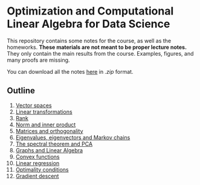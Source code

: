 # Optimization and Computational Linear Algebra for Data Science

This repository contains some notes for the course, as well as the homeworks.
**These materials are not meant to be proper lecture notes.**
They only contain the main results from the course. Examples, figures, and many proofs are missing.

You can download all the notes [here](https://github.com/leomiolane/linalg-for-ds/raw/master/notes.zip) in *.zip* format.

## Outline
1. [Vector spaces](https://github.com/leomiolane/linalg-for-ds/raw/master/lectures/lecture_01/lecture_01.pdf)
2. [Linear transformations](https://github.com/leomiolane/linalg-for-ds/raw/master/lectures/lecture_02/lecture_02.pdf)
3. [Rank](https://github.com/leomiolane/linalg-for-ds/raw/master/lectures/lecture_03/lecture_03.pdf)
4. [Norm and inner product](https://github.com/leomiolane/linalg-for-ds/raw/master/lectures/lecture_04/lecture_04.pdf)
5. [Matrices and orthogonality](https://github.com/leomiolane/linalg-for-ds/raw/master/lectures/lecture_05/lecture_05.pdf)
6. [Eigenvalues, eigenvectors and Markov chains](https://github.com/leomiolane/linalg-for-ds/raw/master/lectures/lecture_06/lecture_06.pdf)
7. [The spectral theorem and PCA](https://github.com/leomiolane/linalg-for-ds/raw/master/lectures/lecture_07/lecture_07.pdf)
8. [Graphs and Linear Algebra](https://github.com/leomiolane/linalg-for-ds/raw/master/lectures/lecture_08/lecture_08.pdf)
9. [Convex functions](https://github.com/leomiolane/linalg-for-ds/raw/master/lectures/lecture_09/lecture_09.pdf)
10. [Linear regression](https://github.com/leomiolane/linalg-for-ds/raw/master/lectures/lecture_10/lecture_10.pdf)
11. [Optimality conditions](https://github.com/leomiolane/linalg-for-ds/raw/master/lectures/lecture_11/lecture_11.pdf)
12. [Gradient descent](https://github.com/leomiolane/linalg-for-ds/raw/master/lectures/lecture_12/lecture_12.pdf)
